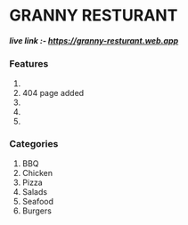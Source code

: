 

# GRANNY RESTURANT

##### live link :- https://granny-resturant.web.app

### Features 
1. 
2. 404 page added
3. 
4. 
5. 

### Categories 
1. BBQ
2. Chicken
3. Pizza
4. Salads
5. Seafood
6. Burgers
